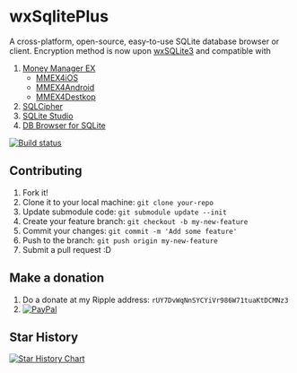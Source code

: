 wxSqlitePlus
============

A cross-platform, open-source, easy-to-use SQLite database browser or client.
Encryption method is now upon [wxSQLite3](https://github.com/utelle/wxsqlite3) and compatible with 
1. [Money Manager EX](https://moneymanagerex.org/)
    - [MMEX4iOS](https://github.com/moneymanagerex/mmex-ios)
    - [MMEX4Android](https://github.com/moneymanagerex/android-money-manager-ex/)
    - [MMEX4Destkop](https://github.com/moneymanagerex/moneymanagerex)
3. [SQLCipher](https://www.zetetic.net/sqlcipher/)
4. [SQLite Studio](https://github.com/pawelsalawa/sqlitestudio/wiki/Official_plugins#dbsqlitewx)
5. [DB Browser for SQLite](https://github.com/sqlitebrowser/sqlitebrowser/wiki/Encrypted-Databases)

[![Build status](https://ci.appveyor.com/api/projects/status/rxj2gomqw0iii3n1/branch/master?svg=true)](https://ci.appveyor.com/project/guanlisheng/wxsqliteplus)

## Contributing

1. Fork it!
2. Clone it to your local machine: `git clone your-repo`
3. Update submodule code: `git submodule update --init`
4. Create your feature branch: `git checkout -b my-new-feature`
5. Commit your changes: `git commit -m 'Add some feature'`
6. Push to the branch: `git push origin my-new-feature`
7. Submit a pull request :D

## Make a donation
1. Do a donate at my Ripple address: `rUY7DvWqNnSYCYiVr986W71tuaKtDCMNz3` 
2. [![PayPal](https://www.paypalobjects.com/en_US/i/btn/btn_donateCC_LG.gif)](https://www.paypal.com/cgi-bin/webscr?cmd=_donations&business=guanlisheng%40gmail%2ecom&lc=US&item_name=wxSqlitePlus&no_note=0&currency_code=USD&bn=PP%2dDonationsBF%3abtn_donateCC_LG%2egif%3aNonHostedGuest)

## Star History

[![Star History Chart](https://api.star-history.com/svg?repos=guanlisheng/wxsqliteplus&type=Date)](https://star-history.com/#guanlisheng/wxsqliteplus&Date)
